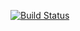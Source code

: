 [![Build Status](https://travis-ci.org/antonio-pierro/behat-showcase.svg)](https://travis-ci.org/antonio-pierro/behat-showcase)
